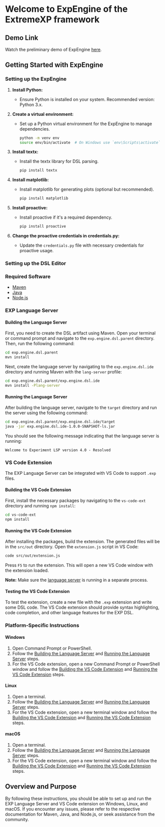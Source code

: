 # Welcome to ExpEngine of the ExtremeXP framework

## Demo Link 

Watch the preliminary demo of ExpEngine [here](https://drive.google.com/drive/folders/1en-NpZwTMGX3I3DODXKMMvsOAB_7CmsH?usp=sharing).


[//]: # (## Introduction)

[//]: # (Our approach involves a tool framework consisting of an Experimentation Engine and a Domain-Specific Language &#40;DSL&#41; for optimizing workflows. This framework is part of a larger set of tools developed within the ExtremeXP EU project.)

[//]: # ()
[//]: # (As a first step, a data scientist creates an experiment specification using our DSL editor. The Engine parses the specification and generates a number of deployed workflows according to the experimentation strategy and the variability points – both part of the specification. The Engine then submits the deployed workflows for execution. At different stages of a running experiment, the data scientist can interact with it to pause/stop it, change the order or the configurations of scheduled workflow executions, etc. In the end, an experiment yields an optimal workflow, together with all the produced metrics and outputs of the experiment.)

## Getting Started with ExpEngine

### Setting up the ExpEngine

1. **Install Python:**
   - Ensure Python is installed on your system. Recommended version: Python 3.x.

2. **Create a virtual environment:**
   - Set up a Python virtual environment for the ExpEngine to manage dependencies.
     ```bash
     python -m venv env
     source env/bin/activate  # On Windows use `env\Scripts\activate`
     ```

3. **Install textx:**
   - Install the textx library for DSL parsing.
     ```bash
     pip install textx
     ```

4. **Install matplotlib:**
   - Install matplotlib for generating plots (optional but recommended).
     ```bash
     pip install matplotlib
     ```

5. **Install proactive:**
   - Install proactive if it's a required dependency.
     ```bash
     pip install proactive
     ```

6. **Change the proactive credentials in credentials.py:**
   - Update the `credentials.py` file with necessary credentials for proactive usage.


### Setting up the DSL Editor
### Required Software

- [Maven](https://maven.apache.org/)
- [Java](https://www.java.com/en/download/)
- [Node.js](https://nodejs.org/)

### EXP Language Server

#### Building the Language Server

First, you need to create the DSL artifact using Maven. Open your terminal or command prompt and navigate to the `exp.engine.dsl.parent` directory. Then, run the following command:

```bash
cd exp.engine.dsl.parent
mvn install
```

Next, create the language server by navigating to the `exp.engine.dsl.ide` directory and running Maven with the `lang-server` profile:

```bash
cd exp.engine.dsl.parent/exp.engine.dsl.ide
mvn install -Plang-server
```

####  Running the Language Server

After building the language server, navigate to the `target` directory and run the server using the following command:

```bash
cd exp.engine.dsl.parent/exp.engine.dsl.ide/target
java -jar exp.engine.dsl.ide-1.0.0-SNAPSHOT-ls.jar
```

You should see the following message indicating that the language server is running:

```
Welcome to Experiment LSP version 4.0 - Resolved
```

### VS Code Extension

The EXP Language Server can be integrated with VS Code to support `.exp` files.

####  Building the VS Code Extension

First, install the necessary packages by navigating to the `vs-code-ext` directory and running `npm install`:

```bash
cd vs-code-ext
npm install
```

#### Running the VS Code Extension

After installing the packages, build the extension. The generated files will be in the `src/out` directory. Open the `extension.js` script in VS Code:

```bash
code src/out/extension.js
```

Press `F5` to run the extension. This will open a new VS Code window with the extension loaded.

**Note:** Make sure the [language server](#exp-language-server) is running in a separate process.

####  Testing the VS Code Extension

To test the extension, create a new file with the `.exp` extension and write some DSL code. The VS Code extension should provide syntax highlighting, code completion, and other language features for the EXP DSL.

### Platform-Specific Instructions

####  Windows

1. Open Command Prompt or PowerShell.
2. Follow the [Building the Language Server](#building-the-language-server) and [Running the Language Server](#running-the-language-server) steps.
3. For the VS Code extension, open a new Command Prompt or PowerShell window and follow the [Building the VS Code Extension](#building-the-vs-code-extension) and [Running the VS Code Extension](#running-the-vs-code-extension) steps.

####  Linux

1. Open a terminal.
2. Follow the [Building the Language Server](#building-the-language-server) and [Running the Language Server](#running-the-language-server) steps.
3. For the VS Code extension, open a new terminal window and follow the [Building the VS Code Extension](#building-the-vs-code-extension) and [Running the VS Code Extension](#running-the-vs-code-extension) steps.

####  macOS

1. Open a terminal.
2. Follow the [Building the Language Server](#building-the-language-server) and [Running the Language Server](#running-the-language-server) steps.
3. For the VS Code extension, open a new terminal window and follow the [Building the VS Code Extension](#building-the-vs-code-extension) and [Running the VS Code Extension](#running-the-vs-code-extension) steps.

## Overview and Purpose

[//]: # (With the exponential growth of data analytics workflows, optimizing these processes has become increasingly important. Current AutoML tools provide some automation, but there's a need for a more nuanced approach that incorporates various user aspects, such as the expertise of domain experts and data scientists, into the optimization process.)

[//]: # (To address this need, we introduce a comprehensive tool framework consisting of an Experimentation Engine and a Domain-Specific Language &#40;DSL&#41;. This framework allows users not only to define what needs to be optimized but also to specify how the optimization should occur. Users can detail the specific steps involved and the desired level of their involvement, enabling a more tailored and effective optimization process.)

By following these instructions, you should be able to set up and run the EXP Language Server and VS Code extension on Windows, Linux, and macOS. If you encounter any issues, please refer to the respective documentation for Maven, Java, and Node.js, or seek assistance from the community.
